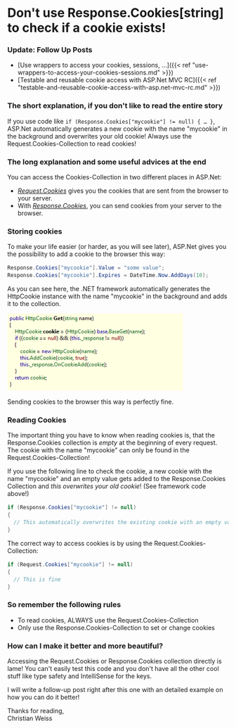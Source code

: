 # Don't use Response.Cookies[string] to check if a cookie exists!


### Update: Follow Up Posts

*   [Use wrappers to access your cookies, sessions, ...]({{< ref "use-wrappers-to-access-your-cookies-sessions.md" >}})
*   [Testable and reusable cookie access with ASP.Net MVC RC]({{< ref "testable-and-reusable-cookie-access-with-asp.net-mvc-rc.md" >}})

### The short explanation, if you don't like to read the entire story

If you use code like `if (Response.Cookies["mycookie"] != null) { … }`, ASP.Net automatically generates a new cookie with the name "mycookie" in the background and overwrites your old cookie! Always use the Request.Cookies-Collection to read cookies!

<!--more-->

### The long explanation and some useful advices at the end

You can access the Cookies-Collection in two different places in ASP.Net:

*   [*Request.Cookies*](http://msdn.microsoft.com/en-us/library/system.web.httprequest.cookies.aspx) gives you the cookies that are sent from the browser to your server.
*   With [*Response.Cookies*](http://msdn.microsoft.com/en-us/library/system.web.httpresponse.cookies.aspx), you can send cookies from your server to the browser.

### Storing cookies
To make your life easier (or harder, as you will see later), ASP.Net gives you the possibility to add a cookie to the browser this way:

```csharp
Response.Cookies["mycookie"].Value = "some value";
Response.Cookies["mycookie"].Expires = DateTime.Now.AddDays(10);
```

As you can see here, the .NET framework automatically generates the HttpCookie instance with the name "mycookie" in the background and adds it to the collection.

![HttpCookie.Get](/images/posts/2009/HttpCookie-Get.png)

Sending cookies to the browser this way is perfectly fine.

### Reading Cookies

The important thing you have to know when reading cookies is, that the Response.Cookies collection is *empty* at the beginning of every request. The cookie with the name "mycookie" can only be found in the Request.Cookies-Collection!

If you use the following line to check the cookie, a new cookie with the name "mycookie" and an empty value gets added to the Response.Cookies Collection and *this overwrites your old cookie*! (See framework code above!)

```csharp
if (Response.Cookies["mycookie"] != null)
{
  // This automatically overwrites the existing cookie with an empty value!!!
}
```

The correct way to access cookies is by using the Request.Cookies-Collection:

```csharp
if (Request.Cookies["mycookie"] != null)
{
  // This is fine
}
```

### So remember the following rules

*   To read cookies, ALWAYS use the Request.Cookies-Collection
*   Only use the Response.Cookies-Collection to set or change cookies

### How can I make it better and more beautiful?

Accessing the Request.Cookies or Response.Cookies collection directly is lame! You can't easily test this code and you don't have all the other cool stuff like type safety and IntelliSense for the keys.

I will write a follow-up post right after this one with an detailed example on how you can do it better!

Thanks for reading,  
Christian Weiss

